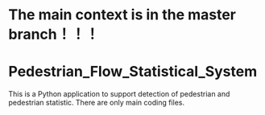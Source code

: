 # The main context is in the master branch！！！    
# Pedestrian_Flow_Statistical_System           

This is a Python application to support detection of pedestrian and pedestrian statistic.
There are only main coding files.
